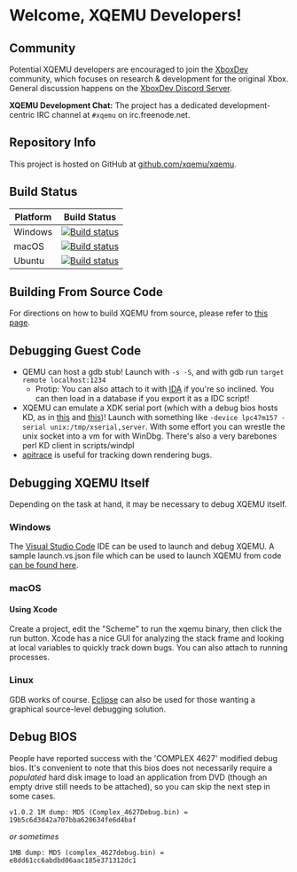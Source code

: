 Welcome, XQEMU Developers!
==========================

Community
---------
Potential XQEMU developers are encouraged to join the
[XboxDev](https://github.com/XboxDev/XboxDev) community, which focuses on
research & development for the original Xbox. General discussion happens on
the [XboxDev Discord Server](https://discord.gg/WxJPPyz).

**XQEMU Development Chat:** The project has a dedicated development-centric
IRC channel at `#xqemu` on irc.freenode.net.

Repository Info
---------------
This project is hosted on GitHub at [github.com/xqemu/xqemu](https://github.com/xqemu/xqemu).

Build Status
------------
| Platform | Build Status |
|----------|--------------|
| Windows | [![Build status](https://github.com/xqemu/xqemu/workflows/Build%20(Windows)/badge.svg?branch=master)](https://github.com/xqemu/xqemu/actions?query=branch%3Amaster) |
| macOS | [![Build status](https://github.com/xqemu/xqemu/workflows/Build%20(macOS)/badge.svg?branch=master)](https://github.com/xqemu/xqemu/actions?query=branch%3Amaster) |
| Ubuntu | [![Build status](https://github.com/xqemu/xqemu/workflows/Build%20(Ubuntu)/badge.svg?branch=master)](https://github.com/xqemu/xqemu/actions?query=branch%3Amaster) |

Building From Source Code
--------------------
For directions on how to build XQEMU from source, please refer to [this page](building.md).

Debugging Guest Code
--------------------
* QEMU can host a gdb stub! Launch with ```-s -S```, and with gdb run `target remote localhost:1234`
    * Protip: You can also attach to it with [IDA](https://www.hex-rays.com/products/ida/) if you're so inclined. You can then load in a database if you export it as a IDC script!
* XQEMU can emulate a XDK serial port (which with a debug bios hosts KD, as in [this](https://docs.microsoft.com/en-us/windows-hardware/drivers/debugger/debugging-using-kd-and-ntkd) and [this](https://www.reactos.org/wiki/Techwiki:Kd))! Launch with something like ```-device lpc47m157 -serial unix:/tmp/xserial,server```. With some effort you can wrestle the unix socket into a vm for with WinDbg. There's also a very barebones perl KD client in scripts/windpl
* [apitrace](https://apitrace.github.io/) is useful for tracking down rendering bugs.

Debugging XQEMU Itself
----------------------
Depending on the task at hand, it may be necessary to debug XQEMU itself.

### Windows
The [Visual Studio Code](https://code.visualstudio.com/) IDE can be used to launch and debug XQEMU. A sample launch.vs.json file which can be used to launch XQEMU from code [can be found here](https://raw.githubusercontent.com/xqemu/xqemu.com/master/samples/launch.vs.json).

### macOS
#### Using Xcode
Create a project, edit the "Scheme" to run the xqemu binary, then click the run
button. Xcode has a nice GUI for analyzing the stack frame and looking at local
variables to quickly track down bugs. You can also attach to running processes.

### Linux
GDB works of course. [Eclipse](https://www.eclipse.org/cdt/) can also be used
for those wanting a graphical source-level debugging solution.

Debug BIOS
----------
People have reported success with the 'COMPLEX 4627' modified debug bios. It's
convenient to note that this bios does not necessarily require a _populated_
hard disk image to load an application from DVD (though an empty drive still
needs to be attached), so you can skip the next step in some cases.

    v1.0.2 1M dump: MD5 (Complex_4627Debug.bin) = 19b5c6d3d42a707bba620634fe6d4baf

_or sometimes_

    1MB dump: MD5 (complex_4627debug.bin) = e8dd61cc6abdbd06aac185e371312dc1
